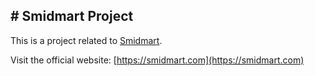 ## # Smidmart Project

This is a project related to [Smidmart](https://smidmart.com).

Visit the official website: [https://smidmart.com](https://smidmart.com)


<!--
**smidmart/smidmart** is a ✨ _special_ ✨ repository because its `README.md` (this file) appears on your GitHub profile.

Here are some ideas to get you started:

- 🔭 I’m currently working on ...
- 🌱 I’m currently learning ...
- 👯 I’m looking to collaborate on ...
- 🤔 I’m looking for help with ...
- 💬 Ask me about ...
- 📫 How to reach me: ...
- 😄 Pronouns: ...
- ⚡ Fun fact: ...
-->
